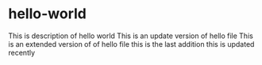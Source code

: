 # hello-world
This is description of hello world
This is an update version of hello file 
This is an extended version of of hello file
this is the last addition
this is updated recently
